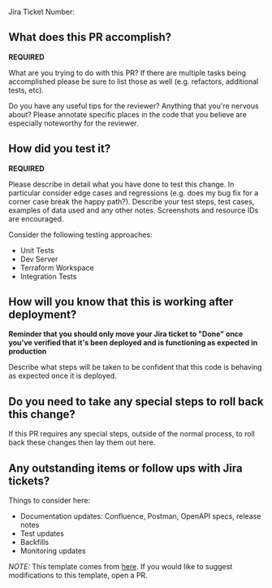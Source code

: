 Jira Ticket Number:

## What does this PR accomplish?

**REQUIRED**

What are you trying to do with this PR? If there are multiple tasks being accomplished please be
sure to list those as well (e.g. refactors, additional tests, etc).

Do you have any useful tips for the reviewer? Anything that you're nervous about? Please annotate specific places in the code that you believe are especially noteworthy for the reviewer.

## How did you test it?

**REQUIRED**

Please describe in detail what you have done to test this change. In particular consider edge cases
and regressions (e.g. does my bug fix for a corner case break the happy path?). Describe your test steps, test
cases, examples of data used and any other notes. Screenshots and resource IDs are encouraged.

Consider the following testing approaches:

- Unit Tests
- Dev Server
- Terraform Workspace
- Integration Tests

## How will you know that this is working after deployment?

**Reminder that you should only move your Jira ticket to "Done" once you've verified that it's been deployed and is functioning as expected in production**

Describe what steps will be taken to be confident that this code is behaving as expected once it is
deployed.

## Do you need to take any special steps to roll back this change?

If this PR requires any special steps, outside of the normal process, to roll back these changes then lay them out here.

## Any outstanding items or follow ups with Jira tickets?

Things to consider here:

- Documentation updates: Confluence, Postman, OpenAPI specs, release notes
- Test updates
- Backfills
- Monitoring updates

_NOTE:_ This template comes from [here](https://github.com/zeus-health/.github/blob/main/PULL_REQUEST_TEMPLATE.md).
If you would like to suggest modifications to this template, open a PR.
